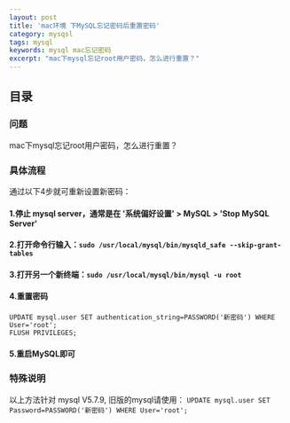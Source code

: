 ```yaml
---
layout: post
title: 'mac环境 下MySQL忘记密码后重置密码'
category: mysqsl
tags: mysql
keywords: mysql mac忘记密码
excerpt: "mac下mysql忘记root用户密码，怎么进行重置？"
---
```


## 目录

### 问题
mac下mysql忘记root用户密码，怎么进行重置？

### 具体流程
通过以下4步就可重新设置新密码：

#### 1.停止 mysql server，通常是在 '系统偏好设置' > MySQL > 'Stop MySQL Server'
#### 2.打开命令行输入：`sudo /usr/local/mysql/bin/mysqld_safe --skip-grant-tables`
#### 3.打开另一个新终端：`sudo /usr/local/mysql/bin/mysql -u root`
#### 4.重置密码
```
UPDATE mysql.user SET authentication_string=PASSWORD('新密码') WHERE User='root';
FLUSH PRIVILEGES;
```
#### 5.重启MySQL即可

### 特殊说明
以上方法针对 mysql V5.7.9, 旧版的mysql请使用：
`UPDATE mysql.user SET Password=PASSWORD('新密码') WHERE User='root';`